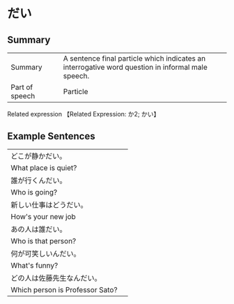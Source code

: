 # だい

## Summary

<table><tr>   <td>Summary<td>   <td>A sentence final particle which indicates an interrogative word question in informal male speech.</td><tr><tr>   <td>Part of speech<td>   <td>Particle</td><tr></table><tr>   <td>Related expression<td>   <td>【Related Expression: か2; かい】</td><tr></table></table>

## Example Sentences

<table><tr><td>どこが静かだい。<td><tr><tr><td>What place is quiet?<td><tr><tr><td>誰が行くんだい。<td><tr><tr><td>Who is going?<td><tr><tr><td>新しい仕事はどうだい。<td><tr><tr><td>How's your new job<td><tr><tr><td>あの人は誰だい。<td><tr><tr><td>Who is that person?<td><tr><tr><td>何が可笑しいんだい。<td><tr><tr><td>What's funny?<td><tr><tr><td>どの人は佐藤先生なんだい。<td><tr><tr><td>Which person is Professor Sato?<td><tr></table>

